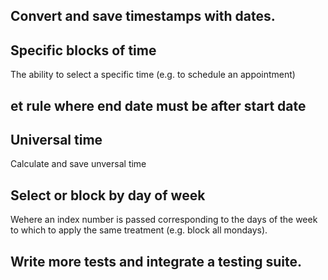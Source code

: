 
## Convert and save timestamps with dates.  

## Specific blocks of time

The ability to select a specific time (e.g. to schedule an appointment)

## et rule where end date must be after start date

## Universal time

Calculate and save unversal time 

## Select or block by day of week
Wehere an index number is passed corresponding to the days of the week to which
to apply the same treatment (e.g. block all mondays).

## Write more tests and integrate a testing suite. 